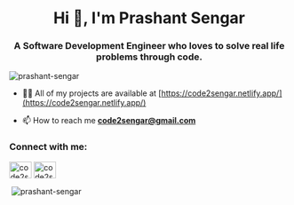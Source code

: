 <h1 align="center">Hi 👋, I'm Prashant Sengar</h1>
<h3 align="center">A Software Development Engineer who loves to solve real life problems through code.</h3>

<p align="left"> <img src="https://komarev.com/ghpvc/?username=prashant-sengar&label=Profile%20views&color=0e75b6&style=flat" alt="prashant-sengar" /> </p>

- 👨‍💻 All of my projects are available at [https://code2sengar.netlify.app/](https://code2sengar.netlify.app/)

- 📫 How to reach me **code2sengar@gmail.com**

<h3 align="left">Connect with me:</h3>
<p align="left">
<a href="https://twitter.com/code2sengar" target="blank"><img align="center" src="https://raw.githubusercontent.com/rahuldkjain/github-profile-readme-generator/master/src/images/icons/Social/twitter.svg" alt="code2sengar" height="30" width="40" /></a>
<a href="https://linkedin.com/in/code2sengar" target="blank"><img align="center" src="https://raw.githubusercontent.com/rahuldkjain/github-profile-readme-generator/master/src/images/icons/Social/linked-in-alt.svg" alt="code2sengar" height="30" width="40" /></a>
</p>

<p>&nbsp;<img align="center" src="https://github-readme-stats.vercel.app/api?username=prashant-sengar&show_icons=true&locale=en" alt="prashant-sengar" /></p>
